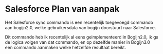 # Salesforce Plan van aanpak

Het Salesforce sync commando is een recentelijk toegevoegd commando aan bogijn2.0, welke gebruikersdata van bogijn doorstuurt naar Salesforce.

Dit commando heb ik recentelijk al eens geimplementeerd in Bogijn2.0, Ik ga de logica volgen van dat commando, en op dezelfde manier in Bogijn3.0 een commando aanmaken welke hetzelfde resultaat bereikt.